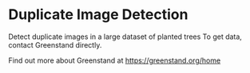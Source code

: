 # Duplicate Image Detection 
Detect duplicate images in a large dataset of planted trees
To get data, contact Greenstand directly. 

Find out more about Greenstand at https://greenstand.org/home
